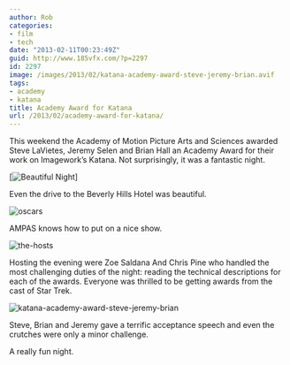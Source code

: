 ```yaml
---
author: Rob
categories:
- film
- tech
date: "2013-02-11T00:23:49Z"
guid: http://www.185vfx.com/?p=2297
id: 2297
image: /images/2013/02/katana-academy-award-steve-jeremy-brian.avif
tags:
- academy
- katana
title: Academy Award for Katana
url: /2013/02/academy-award-for-katana/
---
```


This weekend the Academy of Motion Picture Arts and Sciences awarded Steve LaVietes, Jeremy Selen and Brian Hall an Academy Award for their work on Imagework’s Katana. Not surprisingly, it was a fantastic night.

[![Beautiful Night](/images/2013/02/beautiful-night.jpg "Palm Trees line a Beverly Hills Street at Sunset")]

Even the drive to the Beverly Hills Hotel was beautiful.

![oscars](/images/2013/02/oscars.avif "Oscars logo projected on a screen at the awards show")

AMPAS knows how to put on a nice show.

![the-hosts](/images/2013/02/the-hosts.avif "The hosts of the ceremony standing on stage")

Hosting the evening were Zoe Saldana And Chris Pine who handled the most challenging duties of the night: reading the technical descriptions for each of the awards. Everyone was thrilled to be getting awards from the cast of Star Trek.

![katana-academy-award-steve-jeremy-brian](/images/2013/02/katana-academy-award-steve-jeremy-brian.avif "Steve, Brian and Jeremy standing on stage")

Steve, Brian and Jeremy gave a terrific acceptance speech and even the crutches were only a minor challenge.

A really fun night.